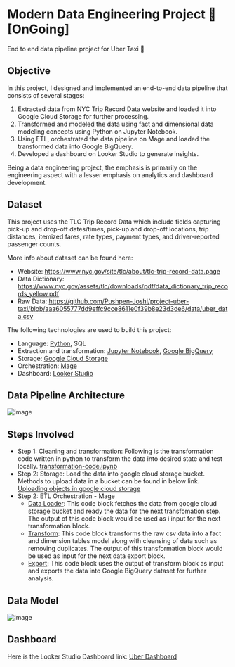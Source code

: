 # Modern Data Engineering Project 🚗[OnGoing]
End to end data pipeline project for Uber Taxi 🚕

## Objective

In this project, I designed and implemented an end-to-end data pipeline that consists of several stages:
1. Extracted data from NYC Trip Record Data website and loaded it into Google Cloud Storage for further processing.
3. Transformed and modeled the data using fact and dimensional data modeling concepts using Python on Jupyter Notebook.
4. Using ETL, orchestrated the data pipeline on Mage and loaded the transformed data into Google BigQuery.
5. Developed a dashboard on Looker Studio to generate insights.

Being a data engineering project, the emphasis is primarily on the engineering aspect with a lesser emphasis on analytics and dashboard development.

## Dataset

This project uses the TLC Trip Record Data which include fields capturing pick-up and drop-off dates/times, pick-up and drop-off locations, trip distances, itemized fares, rate types, payment types, and driver-reported passenger counts.

More info about dataset can be found here:
- Website: https://www.nyc.gov/site/tlc/about/tlc-trip-record-data.page
- Data Dictionary: https://www.nyc.gov/assets/tlc/downloads/pdf/data_dictionary_trip_records_yellow.pdf
- Raw Data: https://github.com/Pushpen-Joshi/project-uber-taxi/blob/aaa6055777dd9effc9cce8611e0f39b8e23d3de6/data/uber_data.csv

The following technologies are used to build this project:
- Language: [Python](https://www.python.org/), SQL
- Extraction and transformation: [Jupyter Notebook](https://jupyter.org/), [Google BigQuery](https://cloud.google.com/bigquery/)
- Storage: [Google Cloud Storage](https://cloud.google.com/storage)
- Orchestration: [Mage](https://www.mage.ai)
- Dashboard: [Looker Studio](https://lookerstudio.google.com)

## Data Pipeline Architecture
![image](https://github.com/Pushpen-Joshi/project-uber-taxi/assets/112235293/5089a0bf-152b-4710-90ee-7a7ea5c28b8c)

## Steps Involved

- Step 1: Cleaning and transformation: Following is the transformation code written in python to transform the data into desired state and test locally.
   [transformation-code.ipynb](https://github.com/Pushpen-Joshi/project-uber-taxi/blob/88822d0d464b11007d2e7776faf8f3124ab7ed1c/etl_pipeline.ipynb)
- Step 2: Storage:
   Load the data into google cloud storage bucket. Methods to upload data in a bucket can be found in below link.
   [Uploading objects in google cloud storage](https://cloud.google.com/storage/docs/uploading-objects)
- Step 2: ETL Orchestration - Mage 
   - [Data Loader](https://github.com/Pushpen-Joshi/project-uber-taxi/blob/88822d0d464b11007d2e7776faf8f3124ab7ed1c/Mage/uber-data-loader.ipynb):
      This code block fetches the data from google cloud storage bucket and ready the data for the next transfomation step. The output of this code block would be used as i       input for the next transformation block.
   - [Transform](https://github.com/Pushpen-Joshi/project-uber-taxi/blob/88822d0d464b11007d2e7776faf8f3124ab7ed1c/Mage/uber-data-transform.ipynb):
      This code block transforms the raw csv data into a fact and dimension tables model along with cleansing of data such as removing duplicates. The output of this transformation block would be used as input for the next data export block.
   - [Export](https://github.com/Pushpen-Joshi/project-uber-taxi/blob/88822d0d464b11007d2e7776faf8f3124ab7ed1c/Mage/uber-data-extract.ipynb):
      This code block uses the output of transform block as input and exports the data into Google BigQuery dataset for further analysis.

## Data Model

![image](https://github.com/Pushpen-Joshi/project-uber-taxi/assets/112235293/a1ea07d4-bad4-4908-b028-c2420b7fdfa6)


## Dashboard
Here is the Looker Studio Dashboard link: [Uber Dashboard](https://lookerstudio.google.com/reporting/e616a4f8-1793-4829-8c53-1eba26f496c5)


